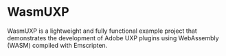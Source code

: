 # WasmUXP
WasmUXP is a lightweight and fully functional example project that demonstrates the development of Adobe UXP plugins using WebAssembly (WASM) compiled with Emscripten.
